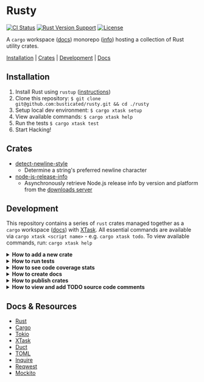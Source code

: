 # Rusty

[![CI Status](https://github.com/busticated/rusty/actions/workflows/ci.yaml/badge.svg?branch=main)](https://github.com/busticated/rusty/actions) [![Rust Version Support](https://img.shields.io/badge/rust%20version-%3E%3D1.72.1-orange)](https://releases.rs/) [![License](https://img.shields.io/badge/license-MIT-blue.svg)](https://github.com/busticated/rusty/blob/master/LICENSE)

A `cargo` workspace ([docs](https://doc.rust-lang.org/book/ch14-03-cargo-workspaces.html)) monorepo ([info](https://en.wikipedia.org/wiki/Monorepo)) hosting a collection of Rust utility crates.

[Installation](#installation) | [Crates](#crates) | [Development](#development) | [Docs](#docs--resources)


## Installation

1. Install Rust using `rustup` ([instructions](https://www.rust-lang.org/tools/install))
2. Clone this repository: `$ git clone git@github.com:busticated/rusty.git && cd ./rusty`
3. Setup local dev environment: `$ cargo xtask setup`
4. View available commands: `$ cargo xtask help`
5. Run the tests `$ cargo xtask test`
6. Start Hacking!


## Crates

<!-- crate-list-start -->
* [detect-newline-style](crates/detect-newline-style)
	* Determine a string's preferred newline character
* [node-js-release-info](crates/node-js-release-info)
	* Asynchronously retrieve Node.js release info by version and platform from the [downloads server](https://nodejs.org/download/release/)
<!-- crate-list-end -->

## Development

This repository contains a series of `rust` crates managed together as a `cargo` workspace ([docs](https://doc.rust-lang.org/book/ch14-03-cargo-workspaces.html)) with [XTask](https://github.com/matklad/cargo-xtask). All essential commands are available via `cargo xtask <script name>` - e.g. `cargo xtask todo`. To view available commands, run: `cargo xtask help`


<details id="develop-add-crate">
<summary><b>How to add a new crate</b></summary>
<p>

To add a _new_ crate to the workspace, run `cargo xtask crate:add` and follow the prompts (add the `--dry-run` flag to test). Upon completion, your new crate will be available within `./crates/<your crate>`

</p>
</details>

<details id="develop-run-tests">
<summary><b>How to run tests</b></summary>
<p>

To run _all_ tests for _all_ crates:

```
cargo xtask test
```

To run _unit_ tests for _all_ crates:

```
cargo test --lib --all-features --workspace
```

To run _unit_ tests for _just your_ crate:

```
cargo test --lib --all-features --package <your crate's name>
```

To run _integration_ tests for _all_ crates:

```
cargo test --test integration --all-features --workspace
```

To run _integration_ tests for _just your_ crate:

```
cargo test --test integration --all-features --package <your crate's name>
```

To run tests for _docs_ and _examples_ in _all_ crates:

```
cargo test --doc --all-features --workspace
```

To run tests for _docs_ and _examples_ in _just your_ crate:

```
cargo test --doc --all-features --package <your crate's name>
```

To run a specific test:

```
cargo test --all-features <test name - e.g. "tests::it_fetches_node_js_release_info"> -- --exact
```

To output any `println!()` calls within tests, add the `--nocapture` flag after the `--` option delimiter. Run `cargo xtask help` to see any other test-related commands that are available.

</p>
</details>

<details id="develop-run-coverage">
<summary><b>How to see code coverage stats</b></summary>
<p>

To see code coverage stats for _all_ crates:

```
cargo xtask coverage --open
```

Run `cargo xtask help` to see any other coverage-related commands that are available.

</p>
</details>

<details id="develop-build-docs">
<summary><b>How to create docs</b></summary>
<p>

Public interfaces must be documented using inline annotations ([docs](https://doc.rust-lang.org/rustdoc/how-to-write-documentation.html)).

Once you've added your inline documentation, run:

```
cargo xtask doc --open
```

Run `cargo xtask help` to see any other docs-related commands that are available.

</p>
</details>

<details id="develop-publish-crate">
<summary><b>How to publish crates</b></summary>
<p>

To publish a crate to the [crates.io](https://crates.io) registry, follow these steps:

1. Checkout the `main` branch: `git checkout main`
2. Run `cargo xtask crate:release` and follow the prompts (add the `--dry-run` flag to test)
3. Verify all checks pass: `cargo xtask ci`
4. Push to remote: `git push origin main --follow-tags`

Each crate you select for publishing will be assigned its new version and all changes will be committed and tagged in `git`. The assigned tag will be formatted like `name@version` (e.g. `detect-newline-style@1.0.0`). After pushing to the remote, CI will execute the publishing steps and if all goes well, your crate will be available on [crates.io](https://crates.io).

</p>
</details>

<details id="develop-todo">
<summary><b>How to view and add TODO source code comments</b></summary>
<p>

To see what TODOs exist across crates, run:

```
cargo xtask todo
```

When adding a TODO comment to your source code, format it like:

```rust
// TODO (<name>): <message>
```

e.g.

```rust
// TODO (busticated): this is my example todo comment
```

Any `todo!()` macros in the source code will also be reported.

</p>
</details>


## Docs & Resources

* [Rust](https://www.rust-lang.org)
* [Cargo](https://github.com/rust-lang/cargo)
* [Tokio](https://tokio.rs)
* [XTask](https://github.com/matklad/cargo-xtask)
* [Duct](https://github.com/oconnor663/duct.rs)
* [TOML](https://github.com/toml-rs/toml)
* [Inquire](https://github.com/mikaelmello/inquire)
* [Reqwest](https://github.com/seanmonstar/reqwest)
* [Mockito](https://github.com/lipanski/mockito)

